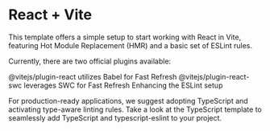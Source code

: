 # React + Vite

This template offers a simple setup to start working with React in Vite, featuring Hot Module Replacement (HMR) and a basic set of ESLint rules.

Currently, there are two official plugins available:

@vitejs/plugin-react utilizes Babel for Fast Refresh
@vitejs/plugin-react-swc leverages SWC for Fast Refresh
Enhancing the ESLint setup

For production-ready applications, we suggest adopting TypeScript and activating type-aware linting rules. Take a look at the TypeScript template to seamlessly add TypeScript and typescript-eslint to your project.

